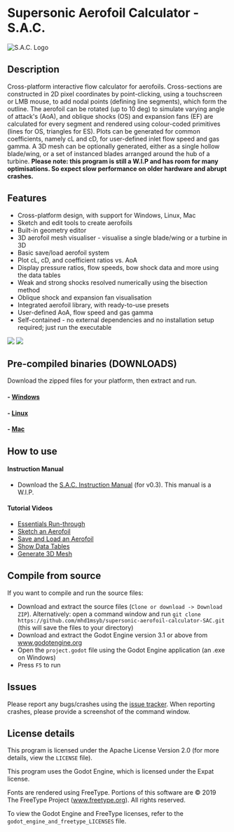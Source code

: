 # Supersonic Aerofoil Calculator - S.A.C.

![S.A.C. Logo](https://github.com/mhd1msyb/S.A.C._Resources/blob/master/sac_icon_256.png)

## Description

Cross-platform interactive flow calculator for aerofoils. Cross-sections are constructed in 2D pixel coordinates by point-clicking, using a touchscreen or LMB mouse, to add nodal points (defining line segments), which form the outline. The aerofoil can be rotated (up to 10 deg) to simulate varying angle of attack's (AoA), and oblique shocks (OS) and expansion fans (EF) are calculated for every segment and rendered using colour-coded primitives (lines for OS, triangles for ES). Plots can be generated for common coefficients, namely cL and cD, for user-defined inlet flow speed and gas gamma. A 3D mesh can be optionally generated, either as a single hollow blade/wing, or a set of instanced blades arranged around the hub of a turbine. **Please note: this program is still a W.I.P and has room for many optimisations. So expect slow performance on older hardware and abrupt crashes.**



## Features

 - Cross-platform design, with support for Windows, Linux, Mac
 - Sketch and edit tools to create aerofoils
 - Built-in geometry editor
 - 3D aerofoil mesh visualiser - visualise a single blade/wing or a turbine in 3D
 - Basic save/load aerofoil system
 - Plot cL, cD, and coefficient ratios vs. AoA
 - Display pressure ratios, flow speeds, bow shock data and more using the data tables
 - Weak and strong shocks resolved numerically using the bisection method
 - Oblique shock and expansion fan visualisation
 - Integrated aerofoil library, with ready-to-use presets
 - User-defined AoA, flow speed and gas gamma
 - Self-contained - no external dependencies and no installation setup required; just run the executable

 ![](https://github.com/mhd1msyb/S.A.C._Resources/blob/master/preview_v0.3.png)
 ![](https://github.com/mhd1msyb/S.A.C._Resources/blob/master/3d_mesh_viewer.png)

 ## Pre-compiled binaries (DOWNLOADS)
Download the zipped files for your platform, then extract and run.
 #### - [Windows](https://github.com/mhd1msyb/S.A.C._Resources/raw/master/SAC_win_v0.3.zip)
 #### - [Linux](https://github.com/mhd1msyb/S.A.C._Resources/raw/master/SAC_lin_v0.3.zip)
 #### - [Mac](https://github.com/mhd1msyb/S.A.C._Resources/raw/master/SAC_mac_v0.3.zip)



## How to use

#### Instruction Manual
 - Download the [S.A.C. Instruction Manual](https://github.com/mhd1msyb/S.A.C._Resources/raw/master/SAC_instruction_manual.pdf) (for v0.3). This manual is a W.I.P.

#### Tutorial Videos
  - [Essentials Run-through](https://github.com/mhd1msyb/S.A.C._Resources/raw/master/Essentials%20Run-through.m4v)
  - [Sketch an Aerofoil](https://github.com/mhd1msyb/S.A.C._Resources/raw/master/Sketch%20Tutorial.m4v)
  - [Save and Load an Aerofoil](https://github.com/mhd1msyb/S.A.C._Resources/raw/master/Save%20and%20Load%20Aerofoil.m4v)
  - [Show Data Tables](https://github.com/mhd1msyb/S.A.C._Resources/raw/master/Show%20Data%20Tables.m4v)
  - [Generate 3D Mesh](https://github.com/mhd1msyb/S.A.C._Resources/raw/master/Generate%203D%20Mesh.m4v)






## Compile from source
If you want to compile and run the source files:
 - Download and extract the source files (`Clone or download -> Download ZIP`). Alternatively: open a command window and run `git clone https://github.com/mhd1msyb/supersonic-aerofoil-calculator-SAC.git` (this will save the files to your directory)
 - Download and extract the Godot Engine version 3.1 or above from www.godotengine.org
 - Open the `project.godot` file using the Godot Engine application (an .exe on Windows)
 - Press `F5` to run


 ## Issues
 Please report any bugs/crashes using the [issue tracker](https://github.com/mhd1msyb/supersonic-aerofoil-calculator-SAC/issues). When reporting crashes, please provide a screenshot of the command window.

## License details
This program is licensed under the Apache License Version 2.0 (for more details, view the `LICENSE` file).

This program uses the Godot Engine, which is licensed under the Expat license.

Fonts are rendered using FreeType. Portions of this software are © 2019 The FreeType Project (www.freetype.org). All rights reserved.

To view the Godot Engine and FreeType licenses, refer to the `godot_engine_and_freetype_LICENSES` file.
